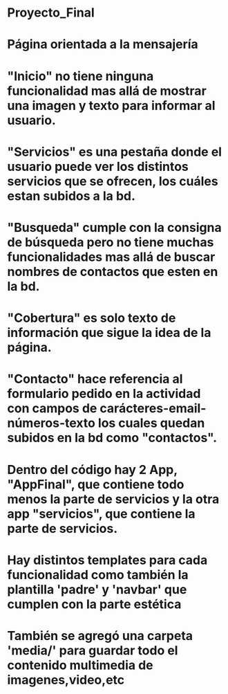 # Proyecto_Final
#
#       Página orientada a la mensajería
#
# "Inicio" no tiene ninguna funcionalidad mas allá de mostrar una imagen y texto para informar al usuario.
# "Servicios" es una pestaña donde el usuario puede ver los distintos servicios que se ofrecen, los cuáles estan subidos a la bd.
# "Busqueda" cumple con la consigna de búsqueda pero no tiene muchas funcionalidades mas allá de buscar nombres de contactos que esten en la bd.
# "Cobertura" es solo texto de información que sigue la idea de la página.
# "Contacto" hace referencia al formulario pedido en la actividad con campos de carácteres-email-números-texto los cuales quedan subidos en la bd como "contactos".
# 
# Dentro del código hay 2 App, "AppFinal", que contiene todo menos la parte de servicios y la otra app "servicios", que contiene la parte de servicios.
# Hay distintos templates para cada funcionalidad como también la plantilla 'padre' y 'navbar' que cumplen con la parte estética
# También se agregó una carpeta 'media/' para guardar todo el contenido multimedia de imagenes,video,etc
#
#
